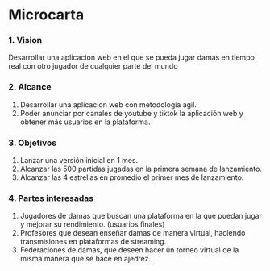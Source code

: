 # Microcarta

### 1. Vision
Desarrollar una aplicacion web en el que se pueda jugar damas en tiempo real con otro 
jugador de cualquier parte del mundo 

### 2. Alcance
1. Desarrollar una aplicacion web con metodologia agil.
2. Poder anunciar por canales de youtube y tiktok la aplicación web y obtener más usuarios en la plataforma.

### 3. Objetivos
1. Lanzar una versión inicial en 1 mes.
2. Alcanzar las 500 partidas jugadas en la primera semana de lanzamiento.
3. Alcanzar las 4 estrellas en promedio el primer mes de lanzamiento.

### 4. Partes interesadas
1. Jugadores de damas que buscan una plataforma en la que puedan jugar y mejorar su rendimiento. (usuarios finales)
2. Profesores que desean enseñar damas de manera virtual, haciendo transmisiones en plataformas de streaming.
3. Federaciones de damas, que deseen hacer un torneo virtual de la misma manera que se hace en ajedrez.